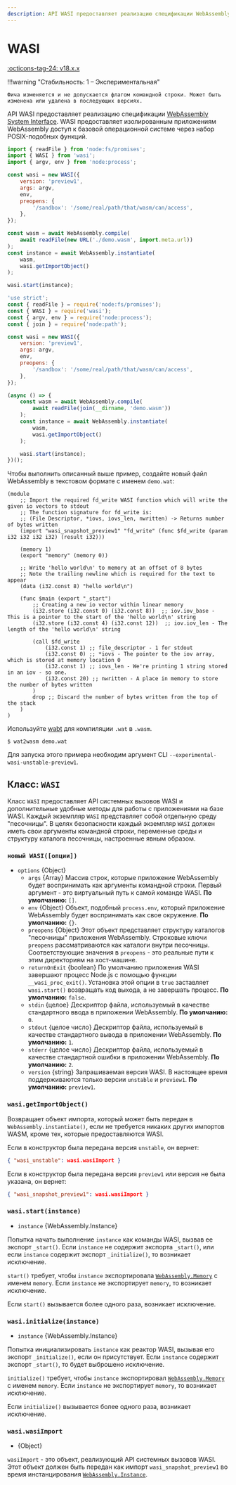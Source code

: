 ```yaml
---
description: API WASI предоставляет реализацию спецификации WebAssembly System Interface
---
```


# WASI

[:octicons-tag-24: v18.x.x](https://nodejs.org/docs/latest-v18.x/api/wasi.html)

!!!warning "Стабильность: 1 – Экспериментальная"

    Фича изменяется и не допускается флагом командной строки. Может быть изменена или удалена в последующих версиях.

API WASI предоставляет реализацию спецификации [WebAssembly System Interface](https://wasi.dev/). WASI предоставляет изолированным приложениям WebAssembly доступ к базовой операционной системе через набор POSIX-подобных функций.

```mjs
import { readFile } from 'node:fs/promises';
import { WASI } from 'wasi';
import { argv, env } from 'node:process';

const wasi = new WASI({
    version: 'preview1',
    args: argv,
    env,
    preopens: {
        '/sandbox': '/some/real/path/that/wasm/can/access',
    },
});

const wasm = await WebAssembly.compile(
    await readFile(new URL('./demo.wasm', import.meta.url))
);
const instance = await WebAssembly.instantiate(
    wasm,
    wasi.getImportObject()
);

wasi.start(instance);
```

```cjs
'use strict';
const { readFile } = require('node:fs/promises');
const { WASI } = require('wasi');
const { argv, env } = require('node:process');
const { join } = require('node:path');

const wasi = new WASI({
    version: 'preview1',
    args: argv,
    env,
    preopens: {
        '/sandbox': '/some/real/path/that/wasm/can/access',
    },
});

(async () => {
    const wasm = await WebAssembly.compile(
        await readFile(join(__dirname, 'demo.wasm'))
    );
    const instance = await WebAssembly.instantiate(
        wasm,
        wasi.getImportObject()
    );

    wasi.start(instance);
})();
```

Чтобы выполнить описанный выше пример, создайте новый файл WebAssembly в текстовом формате с именем `demo.wat`:

```text
(module
    ;; Import the required fd_write WASI function which will write the given io vectors to stdout
    ;; The function signature for fd_write is:
    ;; (File Descriptor, *iovs, iovs_len, nwritten) -> Returns number of bytes written
    (import "wasi_snapshot_preview1" "fd_write" (func $fd_write (param i32 i32 i32 i32) (result i32)))

    (memory 1)
    (export "memory" (memory 0))

    ;; Write 'hello world\n' to memory at an offset of 8 bytes
    ;; Note the trailing newline which is required for the text to appear
    (data (i32.const 8) "hello world\n")

    (func $main (export "_start")
        ;; Creating a new io vector within linear memory
        (i32.store (i32.const 0) (i32.const 8))  ;; iov.iov_base - This is a pointer to the start of the 'hello world\n' string
        (i32.store (i32.const 4) (i32.const 12))  ;; iov.iov_len - The length of the 'hello world\n' string

        (call $fd_write
            (i32.const 1) ;; file_descriptor - 1 for stdout
            (i32.const 0) ;; *iovs - The pointer to the iov array, which is stored at memory location 0
            (i32.const 1) ;; iovs_len - We're printing 1 string stored in an iov - so one.
            (i32.const 20) ;; nwritten - A place in memory to store the number of bytes written
        )
        drop ;; Discard the number of bytes written from the top of the stack
    )
)
```

Используйте [wabt](https://github.com/WebAssembly/wabt) для компиляции `.wat` в `.wasm`.

```console
$ wat2wasm demo.wat
```

Для запуска этого примера необходим аргумент CLI `--experimental-wasi-unstable-preview1`.

## Класс: `WASI`

Класс `WASI` предоставляет API системных вызовов WASI и дополнительные удобные методы для работы с приложениями на базе WASI. Каждый экземпляр `WASI` представляет собой отдельную среду "песочницы". В целях безопасности каждый экземпляр `WASI` должен иметь свои аргументы командной строки, переменные среды и структуру каталога песочницы, настроенные явным образом.

### `новый WASI([опции])`

-   `options` {Object}
    -   `args` {Array} Массив строк, которые приложение WebAssembly будет воспринимать как аргументы командной строки. Первый аргумент - это виртуальный путь к самой команде WASI. **По умолчанию:** `[]`.
    -   `env` {Object} Объект, подобный `process.env`, который приложение WebAssembly будет воспринимать как свое окружение. **По умолчанию:** `{}`.
    -   `preopens` {Object} Этот объект представляет структуру каталогов "песочницы" приложения WebAssembly. Строковые ключи `preopens` рассматриваются как каталоги внутри песочницы. Соответствующие значения в `preopens` - это реальные пути к этим директориям на хост-машине.
    -   `returnOnExit` {boolean} По умолчанию приложения WASI завершают процесс Node.js с помощью функции `__wasi_proc_exit()`. Установка этой опции в `true` заставляет `wasi.start()` возвращать код выхода, а не завершать процесс. **По умолчанию:** `false`.
    -   `stdin` {целое} Дескриптор файла, используемый в качестве стандартного ввода в приложении WebAssembly. **По умолчанию:** `0`.
    -   `stdout` {целое число} Дескриптор файла, используемый в качестве стандартного вывода в приложении WebAssembly. **По умолчанию:** `1`.
    -   `stderr` {целое число} Дескриптор файла, используемый в качестве стандартной ошибки в приложении WebAssembly. **По умолчанию:** `2`.
    -   `version` {string} Запрашиваемая версия WASI. В настоящее время поддерживаются только версии `unstable` и `preview1`. **По умолчанию:** `preview1`.

### `wasi.getImportObject()`

Возвращает объект импорта, который может быть передан в `WebAssembly.instantiate()`, если не требуется никаких других импортов WASM, кроме тех, которые предоставляются WASI.

Если в конструктор была передана версия `unstable`, он вернет:

```json
{ "wasi_unstable": wasi.wasiImport }
```

Если в конструктор была передана версия `preview1` или версия не была указана, он вернет:

```json
{ "wasi_snapshot_preview1": wasi.wasiImport }
```

### `wasi.start(instance)`

-   `instance` {WebAssembly.Instance}

Попытка начать выполнение `instance` как команды WASI, вызвав ее экспорт `_start()`. Если `instance` не содержит экспорта `_start()`, или если `instance` содержит экспорт `_initialize()`, то возникает исключение.

`start()` требует, чтобы `instance` экспортировала [`WebAssembly.Memory`](https://developer.mozilla.org/en-US/docs/Web/JavaScript/Reference/Global_Objects/WebAssembly/Memory) с именем `memory`. Если `instance` не экспортирует `memory`, то возникает исключение.

Если `start()` вызывается более одного раза, возникает исключение.

### `wasi.initialize(instance)`

-   `instance` {WebAssembly.Instance}

Попытка инициализировать `instance` как реактор WASI, вызывая его экспорт `_initialize()`, если он присутствует. Если `instance` содержит экспорт `_start()`, то будет выброшено исключение.

`initialize()` требует, чтобы `instance` экспортировал [`WebAssembly.Memory`](https://developer.mozilla.org/en-US/docs/Web/JavaScript/Reference/Global_Objects/WebAssembly/Memory) с именем `memory`. Если `instance` не экспортирует `memory`, то возникает исключение.

Если `initialize()` вызывается более одного раза, возникает исключение.

### `wasi.wasiImport`

-   {Object}

`wasiImport` - это объект, реализующий API системных вызовов WASI. Этот объект должен быть передан как импорт `wasi_snapshot_preview1` во время инстанцирования [`WebAssembly.Instance`](https://developer.mozilla.org/en-US/docs/Web/JavaScript/Reference/Global_Objects/WebAssembly/Instance).
